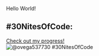 Hello World!
## #30NitesOfCode:
  [Check out my progress!](https://www.codedex.io/@ovega537730/30-nites-of-code)  
  ![@ovega537730 #30NitesOfCode](https://www.codedex.io/api/petStatus?user=ovega537730)
